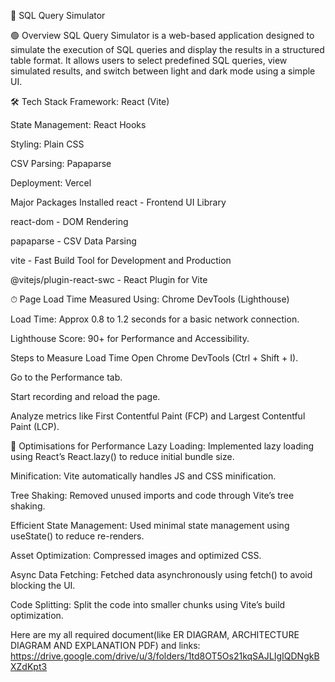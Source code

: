 📌 SQL Query Simulator


🟢 Overview
SQL Query Simulator is a web-based application designed to simulate the execution of SQL queries and display the results in a structured table format. It allows users to select predefined SQL queries, view simulated results, and switch between light and dark mode using a simple UI.

🛠 Tech Stack
Framework: React (Vite)

State Management: React Hooks

Styling: Plain CSS

CSV Parsing: Papaparse

Deployment: Vercel

Major Packages Installed
react - Frontend UI Library

react-dom - DOM Rendering

papaparse - CSV Data Parsing

vite - Fast Build Tool for Development and Production

@vitejs/plugin-react-swc - React Plugin for Vite



⏱ Page Load Time
Measured Using: Chrome DevTools (Lighthouse)

Load Time: Approx 0.8 to 1.2 seconds for a basic network connection.

Lighthouse Score: 90+ for Performance and Accessibility.

Steps to Measure Load Time
Open Chrome DevTools (Ctrl + Shift + I).

Go to the Performance tab.

Start recording and reload the page.

Analyze metrics like First Contentful Paint (FCP) and Largest Contentful Paint (LCP).




🚀 Optimisations for Performance
Lazy Loading: Implemented lazy loading using React’s React.lazy() to reduce initial bundle size.

Minification: Vite automatically handles JS and CSS minification.

Tree Shaking: Removed unused imports and code through Vite’s tree shaking.

Efficient State Management: Used minimal state management using useState() to reduce re-renders.

Asset Optimization: Compressed images and optimized CSS.

Async Data Fetching: Fetched data asynchronously using fetch() to avoid blocking the UI.

Code Splitting: Split the code into smaller chunks using Vite’s build optimization.



Here are my all required document(like ER DIAGRAM, ARCHITECTURE DIAGRAM AND EXPLANATION PDF) and links:
https://drive.google.com/drive/u/3/folders/1td8OT5Os21kqSAJLIgIQDNgkBXZdKpt3
